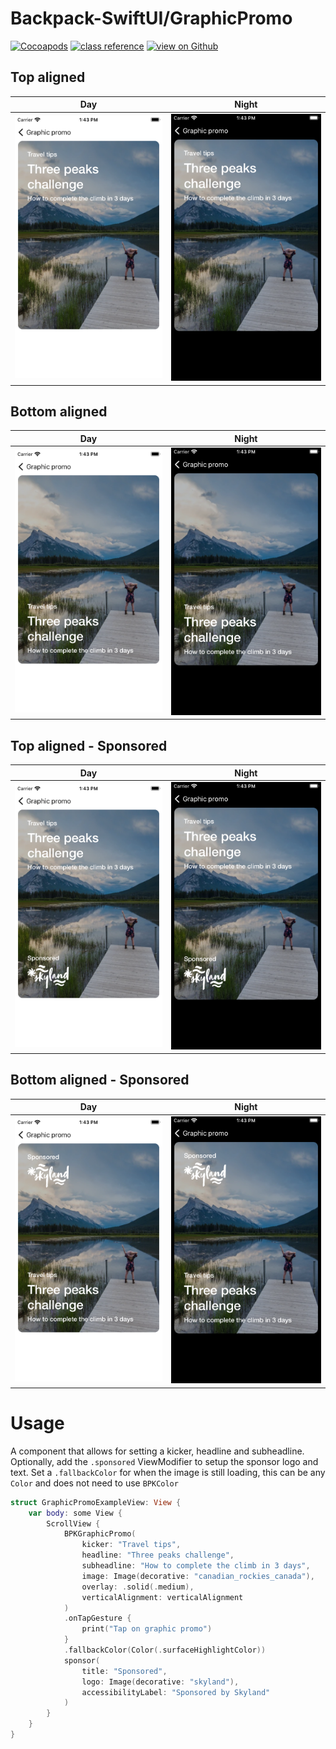 # Backpack-SwiftUI/GraphicPromo

[![Cocoapods](https://img.shields.io/cocoapods/v/Backpack-SwiftUI.svg?style=flat)](hhttps://cocoapods.org/pods/Backpack-SwiftUI)
[![class reference](https://img.shields.io/badge/Class%20reference-iOS-blue)](https://backpack.github.io/ios/versions/latest/swiftui/Structs/BPKGraphicPromo.html)
[![view on Github](https://img.shields.io/badge/Source%20code-GitHub-lightgrey)](https://github.com/Skyscanner/backpack-ios/tree/main/Backpack-SwiftUI/BPKGraphicPromo)

## Top aligned

| Day | Night |
| --- | --- |
| <img src="https://raw.githubusercontent.com/Skyscanner/backpack-ios/main/screenshots/iPhone-swiftui_graphic-promo___top-aligned_lm.png" alt="" width="375" /> |<img src="https://raw.githubusercontent.com/Skyscanner/backpack-ios/main/screenshots/iPhone-swiftui_graphic-promo___top-aligned_dm.png" alt="" width="375" /> |

## Bottom aligned

| Day | Night |
| --- | --- |
| <img src="https://raw.githubusercontent.com/Skyscanner/backpack-ios/main/screenshots/iPhone-swiftui_graphic-promo___bottom-aligned_lm.png" alt="" width="375" /> |<img src="https://raw.githubusercontent.com/Skyscanner/backpack-ios/main/screenshots/iPhone-swiftui_graphic-promo___bottom-aligned_dm.png" alt="" width="375" /> |

## Top aligned - Sponsored

| Day | Night |
| --- | --- |
| <img src="https://raw.githubusercontent.com/Skyscanner/backpack-ios/main/screenshots/iPhone-swiftui_graphic-promo___top-aligned-sponsored_lm.png" alt="" width="375" /> |<img src="https://raw.githubusercontent.com/Skyscanner/backpack-ios/main/screenshots/iPhone-swiftui_graphic-promo___top-aligned-sponsored_dm.png" alt="" width="375" /> |

## Bottom aligned - Sponsored

| Day | Night |
| --- | --- |
| <img src="https://raw.githubusercontent.com/Skyscanner/backpack-ios/main/screenshots/iPhone-swiftui_graphic-promo___bottom-aligned-sponsored_lm.png" alt="" width="375" /> |<img src="https://raw.githubusercontent.com/Skyscanner/backpack-ios/main/screenshots/iPhone-swiftui_graphic-promo___bottom-aligned-sponsored_dm.png" alt="" width="375" /> |

# Usage

A component that allows for setting a kicker, headline and subheadline. Optionally, add the `.sponsored` ViewModifier to setup the sponsor logo and text. Set a `.fallbackColor` for when the image is still loading, this can be any `Color` and does not need to use `BPKColor`

```swift
struct GraphicPromoExampleView: View {    
    var body: some View {
        ScrollView {
            BPKGraphicPromo(
                kicker: "Travel tips",
                headline: "Three peaks challenge",
                subheadline: "How to complete the climb in 3 days",
                image: Image(decorative: "canadian_rockies_canada"),
                overlay: .solid(.medium),
                verticalAlignment: verticalAlignment
            )
            .onTapGesture {
                print("Tap on graphic promo")
            }
            .fallbackColor(Color(.surfaceHighlightColor))
            sponsor(
                title: "Sponsored",
                logo: Image(decorative: "skyland"),
                accessibilityLabel: "Sponsored by Skyland"
            )
        }
    }
}
```
